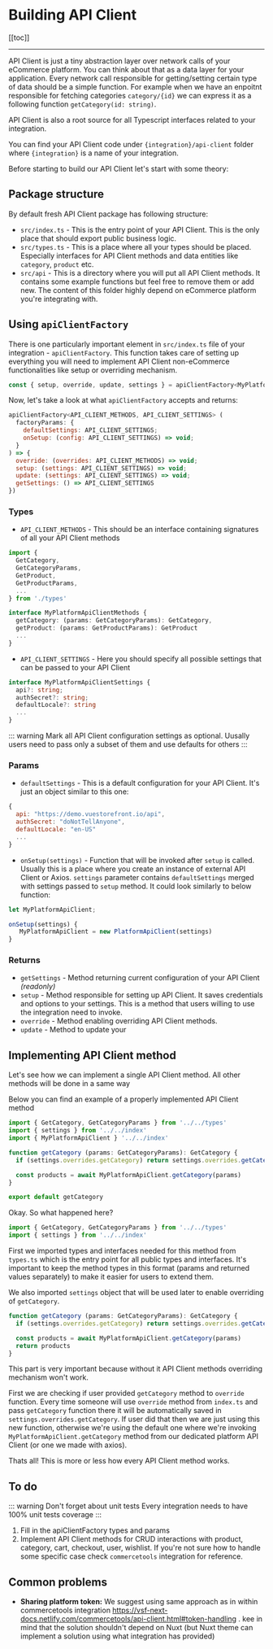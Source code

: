 # Building API Client

[[toc]]

___

API Client is just a tiny abstraction layer over network calls of your eCommerce platform. You can think about that as a data layer for your application. Every network call responsible for getting/setting certain type of data should be a simple function. For example when we have an enpoitnt responsible for fetching categories `category/{id}` we can express it as a following function `getCategory(id: string)`.

API Client is also a root source for all Typescript interfaces related to your integration.

You can find your API Client code under `{integration}/api-client` folder where `{integration}` is a name of your integration.

Before starting to build our API Client let's start with some theory:

## Package structure

By default fresh API Client package has following structure:

- `src/index.ts` - This is the entry point of your API Client. This is the only place that should export public business logic.
- `src/types.ts` - This is a place where all your types should be placed. Especially interfaces for API Client methods and data entities like `category`, `product` etc.
- `src/api` - This is a directory where you will put all API Client methods. It contains some example functions but feel free to remove them or add new. The content of this folder highly depend on eCommerce platform you're integrating with.

## Using `apiClientFactory`

There is one particularly important element in `src/index.ts` file of your integration - `apiClientFactory`. This function takes care of setting up everything you will need to implement API Client non-eCommerce functionalities like setup or overriding mechanism.

```js
const { setup, override, update, settings } = apiClientFactory<MyPlatformApiClientMethods, MyPlatformApiClientSettings>({ defaultSettings, onSetup })
```

Now, let's take a look at what `apiClientFactory` accepts and returns:

```js
apiClientFactory<API_CLIENT_METHODS, API_CLIENT_SETTINGS> (
  factoryParams: { 
    defaultSettings: API_CLIENT_SETTINGS;
    onSetup: (config: API_CLIENT_SETTINGS) => void;
  }
) => { 
  override: (overrides: API_CLIENT_METHODS) => void;
  setup: (settings: API_CLIENT_SETTINGS) => void;
  update: (settings: API_CLIENT_SETTINGS) => void;
  getSettings: () => API_CLIENT_SETTINGS
})
```

### Types

- `API_CLIENT_METHODS` - This should be an interface containing signatures of all your API Client methods
```ts
import { 
  GetCategory, 
  GetCategoryParams,
  GetProduct,
  GetProductParams,
  ...
} from './types'

interface MyPlatformApiClientMethods {
  getCategory: (params: GetCategoryParams): GetCategory,
  getProduct: (params: GetProductParams): GetProduct
  ...
}
```
- `API_CLIENT_SETTINGS` - Here you should specify all possible settings that can be passed to your API Client
```ts
interface MyPlatformApiClientSettings {
  api?: string;
  authSecret?: string;
  defaultLocale?: string
  ...
} 
```
::: warning 
Mark all API Client configuration settings as optional. Uusally users need to pass only a subset of them and use defaults for others
:::
### Params

- `defaultSettings` - This is a default configuration for your API Client. It's just an object similar to this one:
```js
{
  api: "https://demo.vuestorefront.io/api",
  authSecret: "doNotTellAnyone",
  defaultLocale: "en-US"
  ...
}
```
- `onSetup(settings)` - Function that will be invoked after `setup` is called. Usually this is a place where you create an instance of external API Client or Axios. `settings` parameter contains `defaultSettings` merged with settings passed to `setup` method. It could look similarly to below function:
```js
let MyPlatformApiClient;

onSetup(settings) {
   MyPlatformApiClient = new PlatformApiClient(settings)
}
```

### Returns

- `getSettings` - Method returning current configuration of your API Client _(readonly)_
- `setup` - Method responsible for setting up API Client. It saves credentials and options to your settings. This is a method that users willing to use the integration need to invoke.
- `override` - Method enabling overriding API Client methods. 
- `update` - Method to update your 


## Implementing API Client method

Let's see how we can implement a single API Client method. All other methods will be done in a same way

Below you can find an example of a properly implemented API Client method

```js
import { GetCategory, GetCategoryParams } from '../../types'
import { settings } from '../../index'
import { MyPlatformApiClient } '../../index'

function getCategory (params: GetCategoryParams): GetCategory {
  if (settings.overrides.getCategory) return settings.overrides.getCategory(params)

  const products = await MyPlatformApiClient.getCategory(params)
}

export default getCategory
```
Okay. So what happened here?
```js
import { GetCategory, GetCategoryParams } from '../../types'
import { settings } from '../../index'
```
First we imported types and interfaces needed for this method from `types.ts` which is the entry point for all public types and interfaces. It's important to keep the method types in this format (params and returned values separately) to make it easier for users to extend them.

We also imported `settings` object that will be used later to enable overriding of `getCategory`.

```js
function getCategory (params: GetCategoryParams): GetCategory {
  if (settings.overrides.getCategory) return settings.overrides.getCategory(params)

  const products = await MyPlatformApiClient.getCategory(params)
  return products
}
```
This part is very important because without it API Client methods overriding mechanism won't work.

First we are checking if user provided `getCategory` method to `override` function. Every time someone will use `override` method from `index.ts` and pass `getCategory` function there it will be automatically saved in `settings.overrides.getCategory`. If user did that then we are just using this new function, otherwise we're using the default one where we're invoking `MyPlatformApiClient.getCategory` method from our dedicated platform API Client (or one we made with axios).

Thats all! This is more or less how every API Client method works.

## To do

::: warning Don't forget about unit tests
Every integration needs to have 100% unit tests coverage
:::
1. Fill in the apiClientFactory types and params
2. Implement API Client methods for CRUD interactions with product, category, cart, checkout, user, wishlist. If you're not sure how to handle some specific case check `commercetools` integration for reference.

## Common problems

- **Sharing platform token:** We suggest using same approach as in within commercetools integration https://vsf-next-docs.netlify.com/commercetools/api-client.html#token-handling . kee in mind that the solution shouldn't depend on Nuxt (but Nuxt theme can implement a solution using what integration has provided)
